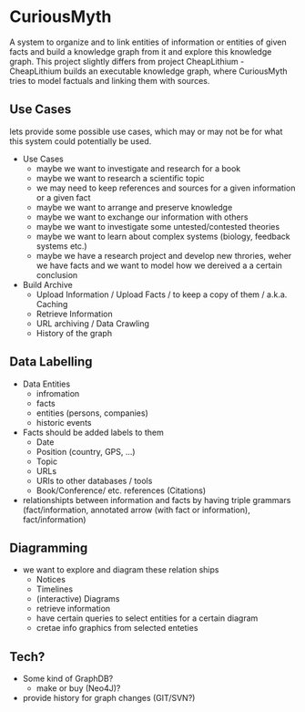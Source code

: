 # CuriousMyth

A system to organize and to link entities of information or entities of given facts and build 
a knowledge graph from it and explore this knowledge graph. This project slightly differs from
project CheapLithium - CheapLithium builds an executable knowledge graph, where CuriousMyth 
tries to model factuals and linking them with sources.

## Use Cases

lets provide some possible use cases, which may or may not be for what this system could potentially be used.

* Use Cases
  * maybe we want to investigate and research for a book 
  * maybe we want to research a scientific topic
  * we may need to keep references and sources for a given information or a given fact
  * maybe we want to arrange and preserve knowledge
  * maybe we want to exchange our information with others
  * maybe we want to investigate some untested/contested theories
  * maybe we want to learn about complex systems (biology, feedback systems etc.)
  * maybe we have a research project and develop new throries, weher we have facts and we want to model how we dereived a a certain conclusion
* Build Archive
  *  Upload Information / Upload Facts / to keep a copy of them / a.k.a. Caching
  *  Retrieve Information
  *  URL archiving / Data Crawling
  *  History of the graph

## Data Labelling

* Data Entities
  * infromation
  * facts
  * entities (persons, companies)
  * historic events
* Facts should be added labels to them
  * Date
  * Position (country, GPS, ...)
  * Topic
  * URLs
  * URIs to other databases / tools
  * Book/Conference/ etc. references (Citations)
* relationshipts between information and facts by having triple grammars (fact/information, annotated arrow (with fact or information), fact/information)

## Diagramming

* we want to explore and diagram these relation ships
  * Notices
  * Timelines
  * (interactive) Diagrams
  * retrieve information
  * have certain queries to select entities for a certain diagram
  * cretae info graphics from selected enteties

## Tech?

* Some kind of GraphDB?
  * make or buy (Neo4J)?
* provide history for graph changes (GIT/SVN?)
